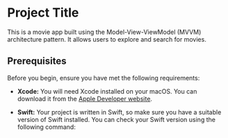 # Project Title

This is a movie app built using the Model-View-ViewModel (MVVM) architecture pattern. It allows users to explore and search for movies.

## Prerequisites

Before you begin, ensure you have met the following requirements:

- **Xcode:** You will need Xcode installed on your macOS. You can download it from the [Apple Developer website](https://developer.apple.com/xcode/).

- **Swift:** Your project is written in Swift, so make sure you have a suitable version of Swift installed. You can check your Swift version using the following command:






